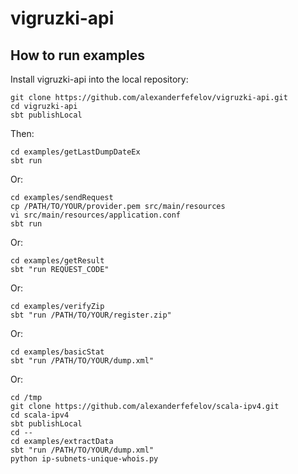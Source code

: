 # vigruzki-api

## How to run examples

Install vigruzki-api into the local repository:

    git clone https://github.com/alexanderfefelov/vigruzki-api.git
    cd vigruzki-api
    sbt publishLocal

Then:

    cd examples/getLastDumpDateEx
    sbt run

Or:

    cd examples/sendRequest
    cp /PATH/TO/YOUR/provider.pem src/main/resources
    vi src/main/resources/application.conf
    sbt run

Or:

    cd examples/getResult
    sbt "run REQUEST_CODE"

Or:

    cd examples/verifyZip
    sbt "run /PATH/TO/YOUR/register.zip"

Or:

    cd examples/basicStat
    sbt "run /PATH/TO/YOUR/dump.xml"

Or:

    cd /tmp
    git clone https://github.com/alexanderfefelov/scala-ipv4.git
    cd scala-ipv4
    sbt publishLocal
    cd --
    cd examples/extractData
    sbt "run /PATH/TO/YOUR/dump.xml"
    python ip-subnets-unique-whois.py
